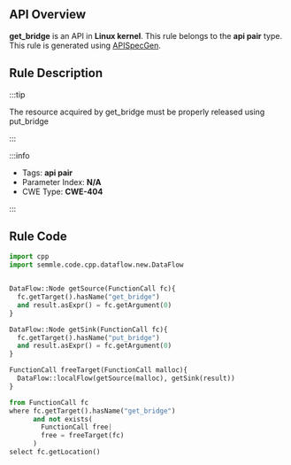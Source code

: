 ---
---


## API Overview
**get_bridge** is an API in **Linux kernel**. This rule belongs to the **api pair** type. This rule is generated using [APISpecGen](../../tools/APISpecGen).
## Rule Description

:::tip

The resource acquired by get_bridge must be properly released using put_bridge

:::

:::info

- Tags: **api pair**
- Parameter Index: **N/A**
- CWE Type: **CWE-404**

:::

## Rule Code
```python
import cpp
import semmle.code.cpp.dataflow.new.DataFlow


DataFlow::Node getSource(FunctionCall fc){
  fc.getTarget().hasName("get_bridge")
  and result.asExpr() = fc.getArgument(0)
}

DataFlow::Node getSink(FunctionCall fc){
  fc.getTarget().hasName("put_bridge")
  and result.asExpr() = fc.getArgument(0)
}

FunctionCall freeTarget(FunctionCall malloc){
  DataFlow::localFlow(getSource(malloc), getSink(result))
}

from FunctionCall fc
where fc.getTarget().hasName("get_bridge")
      and not exists(
        FunctionCall free| 
        free = freeTarget(fc)
      )
select fc.getLocation()

    
```